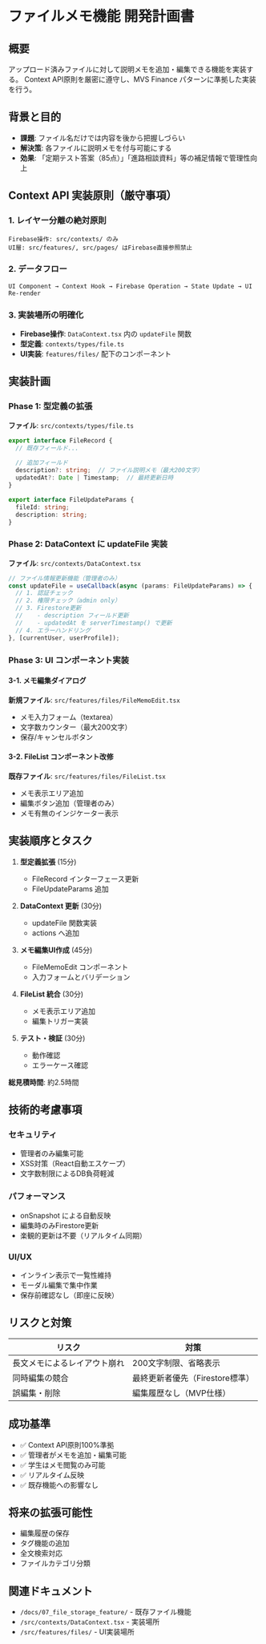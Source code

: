 # ファイルメモ機能 開発計画書

## 概要
アップロード済みファイルに対して説明メモを追加・編集できる機能を実装する。
Context API原則を厳密に遵守し、MVS Finance パターンに準拠した実装を行う。

## 背景と目的
- **課題**: ファイル名だけでは内容を後から把握しづらい
- **解決策**: 各ファイルに説明メモを付与可能にする
- **効果**: 「定期テスト答案（85点）」「進路相談資料」等の補足情報で管理性向上

## Context API 実装原則（厳守事項）

### 1. レイヤー分離の絶対原則
```
Firebase操作: src/contexts/ のみ
UI層: src/features/, src/pages/ はFirebase直接参照禁止
```

### 2. データフロー
```
UI Component → Context Hook → Firebase Operation → State Update → UI Re-render
```

### 3. 実装場所の明確化
- **Firebase操作**: `DataContext.tsx` 内の `updateFile` 関数
- **型定義**: `contexts/types/file.ts`
- **UI実装**: `features/files/` 配下のコンポーネント

## 実装計画

### Phase 1: 型定義の拡張
**ファイル**: `src/contexts/types/file.ts`

```typescript
export interface FileRecord {
  // 既存フィールド...
  
  // 追加フィールド
  description?: string;  // ファイル説明メモ（最大200文字）
  updatedAt?: Date | Timestamp;  // 最終更新日時
}

export interface FileUpdateParams {
  fileId: string;
  description: string;
}
```

### Phase 2: DataContext に updateFile 実装
**ファイル**: `src/contexts/DataContext.tsx`

```typescript
// ファイル情報更新機能（管理者のみ）
const updateFile = useCallback(async (params: FileUpdateParams) => {
  // 1. 認証チェック
  // 2. 権限チェック（admin only）
  // 3. Firestore更新
  //    - description フィールド更新
  //    - updatedAt を serverTimestamp() で更新
  // 4. エラーハンドリング
}, [currentUser, userProfile]);
```

### Phase 3: UI コンポーネント実装

#### 3-1. メモ編集ダイアログ
**新規ファイル**: `src/features/files/FileMemoEdit.tsx`
- メモ入力フォーム（textarea）
- 文字数カウンター（最大200文字）
- 保存/キャンセルボタン

#### 3-2. FileList コンポーネント改修
**既存ファイル**: `src/features/files/FileList.tsx`
- メモ表示エリア追加
- 編集ボタン追加（管理者のみ）
- メモ有無のインジケーター表示

## 実装順序とタスク

1. **型定義拡張** (15分)
   - FileRecord インターフェース更新
   - FileUpdateParams 追加

2. **DataContext 更新** (30分)
   - updateFile 関数実装
   - actions へ追加

3. **メモ編集UI作成** (45分)
   - FileMemoEdit コンポーネント
   - 入力フォームとバリデーション

4. **FileList 統合** (30分)
   - メモ表示エリア追加
   - 編集トリガー実装

5. **テスト・検証** (30分)
   - 動作確認
   - エラーケース確認

**総見積時間**: 約2.5時間

## 技術的考慮事項

### セキュリティ
- 管理者のみ編集可能
- XSS対策（React自動エスケープ）
- 文字数制限によるDB負荷軽減

### パフォーマンス
- onSnapshot による自動反映
- 編集時のみFirestore更新
- 楽観的更新は不要（リアルタイム同期）

### UI/UX
- インライン表示で一覧性維持
- モーダル編集で集中作業
- 保存前確認なし（即座に反映）

## リスクと対策

| リスク | 対策 |
|-------|------|
| 長文メモによるレイアウト崩れ | 200文字制限、省略表示 |
| 同時編集の競合 | 最終更新者優先（Firestore標準） |
| 誤編集・削除 | 編集履歴なし（MVP仕様） |

## 成功基準
- ✅ Context API原則100%準拠
- ✅ 管理者がメモを追加・編集可能
- ✅ 学生はメモ閲覧のみ可能
- ✅ リアルタイム反映
- ✅ 既存機能への影響なし

## 将来の拡張可能性
- 編集履歴の保存
- タグ機能の追加
- 全文検索対応
- ファイルカテゴリ分類

## 関連ドキュメント
- `/docs/07_file_storage_feature/` - 既存ファイル機能
- `/src/contexts/DataContext.tsx` - 実装場所
- `/src/features/files/` - UI実装場所